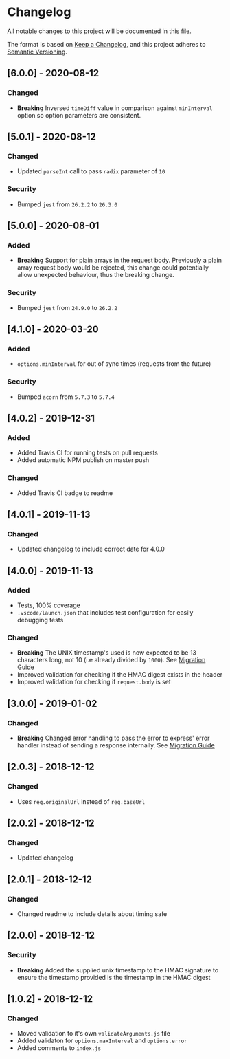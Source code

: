 # Changelog
All notable changes to this project will be documented in this file.

The format is based on [Keep a Changelog](https://keepachangelog.com/en/1.0.0/),
and this project adheres to [Semantic Versioning](https://semver.org/spec/v2.0.0.html).

## [6.0.0] - 2020-08-12
### Changed
- **Breaking** Inversed `timeDiff` value in comparison against `minInterval` option so option parameters are consistent.

## [5.0.1] - 2020-08-12
### Changed
- Updated `parseInt` call to pass `radix` parameter of `10`
### Security
- Bumped `jest` from `26.2.2` to `26.3.0`

## [5.0.0] - 2020-08-01
### Added
- **Breaking** Support for plain arrays in the request body. Previously a plain array request body would be rejected, this change could potentially allow unexpected behaviour, thus the breaking change.
### Security
- Bumped `jest` from `24.9.0` to `26.2.2`

## [4.1.0] - 2020-03-20
### Added
- `options.minInterval` for out of sync times (requests from the future)
### Security
- Bumped `acorn` from `5.7.3` to `5.7.4`

## [4.0.2] - 2019-12-31
### Added
- Added Travis CI for running tests on pull requests
- Added automatic NPM publish on master push
### Changed
- Added Travis CI badge to readme

## [4.0.1] - 2019-11-13
### Changed
- Updated changelog to include correct date for 4.0.0

## [4.0.0] - 2019-11-13
### Added
- Tests, 100% coverage
- `.vscode/launch.json` that includes test configuration for easily debugging tests

### Changed
- **Breaking** The UNIX timestamp's used is now expected to be 13 characters long, not 10 (i.e already divided by `1000`). See [Migration Guide](https://github.com/connorjburton/hmac-auth-express/blob/master/MIGRATION_GUIDE.md#migrating-from-3xx-to-400)
- Improved validation for checking if the HMAC digest exists in the header
- Improved validation for checking if `request.body` is set

## [3.0.0] - 2019-01-02
### Changed
- **Breaking** Changed error handling to pass the error to express' error handler instead of sending a response internally. See [Migration Guide](https://github.com/connorjburton/hmac-auth-express/blob/master/MIGRATION_GUIDE.md#migrating-from-2xx-to-300)

## [2.0.3] - 2018-12-12
### Changed
- Uses `req.originalUrl` instead of `req.baseUrl`

## [2.0.2] - 2018-12-12
### Changed
- Updated changelog

## [2.0.1] - 2018-12-12
### Changed
- Changed readme to include details about timing safe

## [2.0.0] - 2018-12-12
### Security
- **Breaking** Added the supplied unix timestamp to the HMAC signature to ensure the timestamp provided is the timestamp in the HMAC digest

## [1.0.2] - 2018-12-12
### Changed
- Moved validation to it's own `validateArguments.js` file
- Added validaton for `options.maxInterval` and `options.error`
- Added comments to `index.js`
